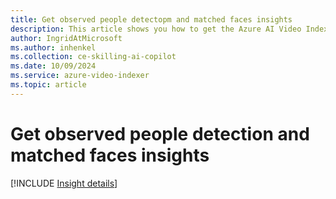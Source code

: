 ```yaml
---
title: Get observed people detectopm and matched faces insights
description: This article shows you how to get the Azure AI Video Indexer observed people detection and matched faces insights.
author: IngridAtMicrosoft
ms.author: inhenkel
ms.collection: ce-skilling-ai-copilot
ms.date: 10/09/2024
ms.service: azure-video-indexer
ms.topic: article
---
```


# Get observed people detection and matched faces insights

[!INCLUDE [Insight details](./includes/observed-matched-people.md)]

